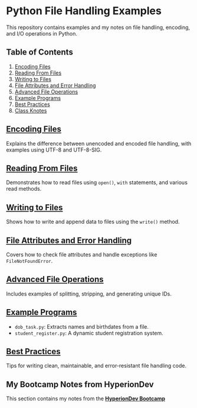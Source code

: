 # Python File Handling Examples

This repository contains examples and my notes on file handling, encoding, and I/O operations in Python.

## Table of Contents
1. [Encoding Files](#encoding-files)
2. [Reading From Files](#reading-from-files)
3. [Writing to Files](#writing-to-files)
4. [File Attributes and Error Handling](#file-attributes-and-error-handling)
5. [Advanced File Operations](#advanced-file-operations)
6. [Example Programs](#example-programs)
7. [Best Practices](#best-practices)
8. [Class Knotes](#class-knotes)

## [Encoding Files](Encoding-Files/Unencoded-vs-EncodedExamples)
Explains the difference between unencoded and encoded file handling, with examples using UTF-8 and UTF-8-SIG.

## [Reading From Files](Reading-From-Files/)
Demonstrates how to read files using `open()`, `with` statements, and various read methods.

## [Writing to Files](Writing-to-Files/)
Shows how to write and append data to files using the `write()` method.

## [File Attributes and Error Handling](FileAttributes&ErrorHandling/)
Covers how to check file attributes and handle exceptions like `FileNotFoundError`.

## [Advanced File Operations](AdvancedFileOperations/)
Includes examples of splitting, stripping, and generating unique IDs.

## [Example Programs](ExamplePrograms/)
- `dob_task.py`: Extracts names and birthdates from a file.
- `student_register.py`: A dynamic student registration system.

## [Best Practices](BestPractices/)
Tips for writing clean, maintainable, and error-resistant file handling code.

## My Bootcamp Notes from HyperionDev  
This section contains my notes from the **[HyperionDev Bootcamp](CoGrammar-BootCamp-Tasks/knotes.py)**
